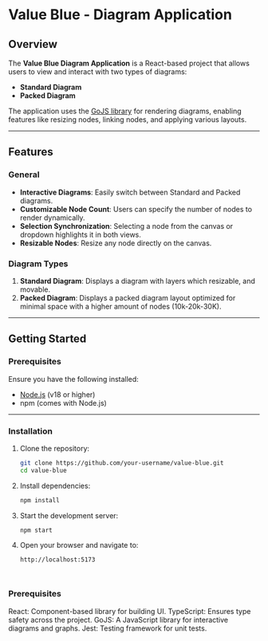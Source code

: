 # Value Blue - Diagram Application

## Overview

The **Value Blue Diagram Application** is a React-based project that allows users to view and interact with two types of diagrams:
- **Standard Diagram**
- **Packed Diagram**

The application uses the [GoJS library](https://gojs.net/latest/) for rendering diagrams, enabling features like resizing nodes, linking nodes, and applying various layouts.

---

## Features

### General
- **Interactive Diagrams**: Easily switch between Standard and Packed diagrams.
- **Customizable Node Count**: Users can specify the number of nodes to render dynamically.
- **Selection Synchronization**: Selecting a node from the canvas or dropdown highlights it in both views.
- **Resizable Nodes**: Resize any node directly on the canvas.

### Diagram Types
1. **Standard Diagram**: Displays a diagram with layers which resizable, and movable.
2. **Packed Diagram**: Displays a packed diagram layout optimized for minimal space with a higher amount of nodes (10k-20k-30K).

---

## Getting Started

### Prerequisites
Ensure you have the following installed:
- [Node.js](https://nodejs.org) (v18 or higher)
- npm (comes with Node.js)

---

### Installation

1. Clone the repository:
   ```bash
   git clone https://github.com/your-username/value-blue.git
   cd value-blue

2. Install dependencies:
   ```bash
   npm install

3. Start the development server:
   ```bash
   npm start
4. Open your browser and navigate to:

   ```arduino
   http://localhost:5173



### Prerequisites
React: Component-based library for building UI.
TypeScript: Ensures type safety across the project.
GoJS: A JavaScript library for interactive diagrams and graphs.
Jest: Testing framework for unit tests.
